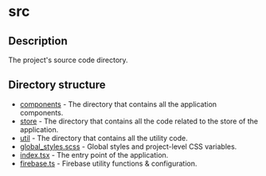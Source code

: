 src
===

## Description

The project's source code directory.

## Directory structure

* [components](components) - The directory that
contains all the application components.
* [store](store) - The directory that
contains all the code related to the store of the application.
* [util](util) - The directory that contains all the utility code.
* [global_styles.scss](global_styles.scss) - Global styles and project-level CSS variables.
* [index.tsx](index.tsx) - The entry point of the application.
* [firebase.ts](firebase.ts) - Firebase utility functions & configuration.
